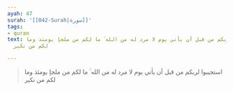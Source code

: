 ```yaml
---
ayah: 47
surah: '[[042-Surah|سورة]]'
tags:
- quran
text: استجيبوا لربكم من قبل أن يأتي يوم لا مرد له من الله ۚ ما لكم من ملجإ يومئذ وما
  لكم من نكير

---
```

> استجيبوا لربكم من قبل أن يأتي يوم لا مرد له من الله ۚ ما لكم من ملجإ يومئذ وما لكم من نكير
